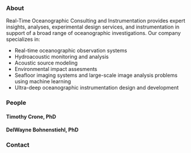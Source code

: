 ### About

Real-Time Oceanographic Consulting and Instrumentation provides expert insights, analyses, experimental design services, and instrumentation in support of a broad range of oceanographic investigations. Our company specializes in:

  - Real-time oceanographic observation systems
  - Hydroacoustic monitoring and analysis
  - Acoustic source modeling
  - Environmental impact assesments
  - Seafloor imaging systems and large-scale image analysis problems using machine learning
  - Ultra-deep oceanographic instrumentation design and development

### People

#### Timothy Crone, PhD

#### DelWayne Bohnenstiehl, PhD

### Contact

